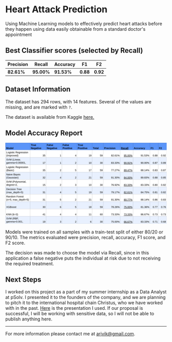 # Heart Attack Prediction

Using Machine Learning models to effectively predict heart attacks before they happen using data easily obtainable from a standard doctor's appointment

## Best Classifier scores (selected by Recall)

| **Precision** | **Recall** | **Accuracy** | **F1**   | **F2**   |
| ------------- | ---------- | ------------ | -------- | -------- |
| **82.61%**    | **95.00%** | **91.53%**   | **0.88** | **0.92** |

## Dataset Information

The dataset has 294 rows, with 14 features. Several of the values are missing, and are marked with `?`.

The dataset is available from Kaggle [here.](https://www.kaggle.com/imnikhilanand/heart-attack-prediction)

## Model Accuracy Report

![Model Accuracy Report](./Model%20Accuracy%20Report.png)

Models were trained on all samples with a train-test split of either 80/20 or 90/10. The metrics evaluated were precision, recall, accuracy, F1 score, and F2 score.

The decision was made to choose the model via Recall, since in this application a false negative puts the individual at risk due to not receiving the required treatment.

## Next Steps

I worked on this project as a part of my summer internship as a Data Analyst at pSolv. I presented it to the founders of the company, and we are planning to pitch it to the international hospital chain Christus, who we have worked with in the past. [Here](https://docs.google.com/presentation/d/1x8kv5o3TY47nkiJoUJo3Bzw700LsIpx8YrAaJi0HNUQ/edit?usp=sharing) is the presentation I used. If our proposal is successful, I will be working with sensitive data, so I will not be able to publish anything here.

---

For more information please contact me at arjvik@gmail.com.
